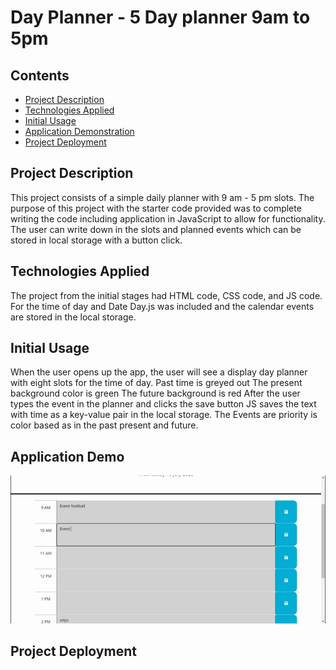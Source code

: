 

# Day Planner - 5 Day planner 9am to 5pm


## Contents
* [Project Description](#description)
* [Technologies Applied](#technologies-used)
* [Initial Usage](#initial-usage)
* [Application Demonstration](#application-demonstration)
* [Project Deployment](#references)

## Project Description

This project consists of a simple daily planner with 9 am - 5 pm slots.
The purpose of this project with the starter code provided was to complete writing the code including application in JavaScript to allow for functionality.
The user can write down in the slots and planned events which can be stored in local storage with a button click.

## Technologies Applied

The project from the initial stages had HTML code, CSS code, and JS code.
For the time of day and Date Day.js was included and the calendar events are stored in the local storage.

## Initial Usage

When the user opens up the app, the user will see a display day planner with eight slots for the time of day.
Past time is greyed out
The present background color is green
The future background is red
After the user types the event in the planner and clicks the save button JS saves the text with time as a key-value pair in the local storage.
The Events are priority is color based as in the past present and future.

## Application Demo
![Alt text](Title.gif)


## Project Deployment
